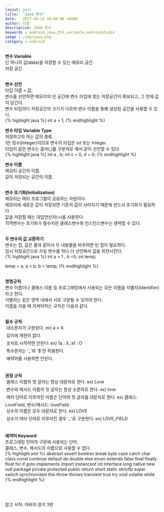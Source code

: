 ```yaml
---
layout: post
title:  "Java 변수"
date:   2017-04-13 10:00:00 +0900
author: 민갤
description: JAVA 변수
keywords : android,java,변수,variable,androidstudio
image : /img/java.png
category : android
---
```


<b class="h2">변수 Variable </b><br>
단 하나의 값(data)을 저장할 수 있는 메모리 공간. <br> 
저장 공간. <br>
<br>

<b>변수 선언</b><br>
타입 이름 = 값;<br>
변수를 선언하면 메모리의 빈 공간에 변수 타입에 맞는 저장공간이 확보되고, 그 안에 값이 담긴다.<br>
변수 타입마다 저장공간의 크기가 다르며 변수 이름을 통해 생성된 공간을 사용할 수 있다.<br>
{% highlight java %}
int a = 1;
{% endhighlight %}
<br>

<b>변수 타입 Variable Type </b><br>
저장하고자 하는 값의 종류.<br>
1은 정수(Integer)이므로 변수의 타입은 int 또는 Integer.<br>
타입이 같은 변수는 콤마(,)를 구분자로 해서 같이 선언할 수 있다.<br>
{% highlight java %}
int a , b;
int c = 0, d = 0;
{% endhighlight %}
<br>

<b>변수 이름</b><br>
메모리 공간의 이름.<br>
값이 저장되는 공간의 이름.<br>
<br>

<b>변수 초기화(Initialization)</b><br>
메모리는 여러 프로그램이 공유하는 자원이다.<br>
메모리에 새로운 값이 저장되면 기존의 값이 사라지기 때문에 반드시 초기화가 필요하다.<br>
값을 저장할 때는 대입연산자(=)를 사용한다.<br>
지역변수는 초기화가 필수지만 클래스변수와 인스턴스변수는 생략할 수 있다.<br>
<br>

<b>두 변수의 값 교환하기</b><br>
변수는 컵, 값은 물과 같아서 두 내용물을 바꾸려면 빈 컵이 필요하다.<br>
임시 저장공간으로 쓰일 변수를 하나 더 선언해서 값을 회전시킨다.<br>
{% highlight java %}
int a = 1 , b =5;
int temp;

temp = a;
a = b;
b = temp;
{% endhighlight %}
<br>
<br>

<b class="h2">명명규칙</b><br>
변수 이름이나 클래스 이름 등 프로그래밍에서 사용되는 모든 이름을 식별자(Identifier)라고 한다.<br>
식별자는 같은 영역 내에서 서로 구분될 수 있어야 한다.<br>
이름을 지을 때 지켜야하는 규칙은 다음과 같다.<br>
<br>

<b>필수 규칙</b><br>
&#149; 대소문자가 구분된다. ex) a ≠ A<br>
&#149; 길이에 제한이 없다.<br>
&#149; 숫자로 시작하면 안된다. ex)  1a : X, a1 : O<br>
&#149; 특수문자는 '_'와 '$'만 허용한다.<br>
&#149; 예약어를 사용하면 안된다.<br>
<br>

<b>권장 규칙</b><br>
&#149; 클래스 이름의 첫 글자는 항상 대문자로 한다. ex) Love<br>
&#149; 변수와 메서드 이름의 첫 글자는 항상 소문자로 한다. ex) love<br>
&#149; 여러 단어로 이루어진 이름은 단어의 첫 글자를 대문자로 한다. ex) 클래스: LoveField, 변수/메서드: loveField<br>
&#149; 상수의 이름은 모두 대문자로 한다. ex) LOVE<br>
&#149; 상수가 여러 단어로 이루어진 경우 '_'로 구분한다. ex) LOVE_FIELD<br>
<br>

<b>예약어 Keyword</b><br>
프로그래밍 언어의 구문에 사용되는 단어.<br>
클래스, 변수, 메서드의 이름으로 사용할 수 없다.<br>
{% highlight xml %}
abstract assert boolean break byte case catch char class const continue default do double else enum extends false final finally float for if goto implements import instanceof int interface long native new null package private protected public return short static strictfp super switch synchronized this throw throws transient true try void volatile while
{% endhighlight %}

<br>
<br>

참고 서적: 자바의 정석 3판